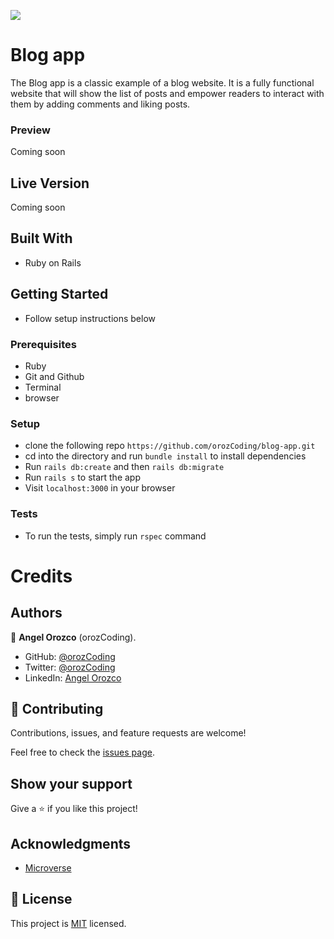 ![](https://img.shields.io/badge/Microverse-blueviolet)

# Blog app

The Blog app is a classic example of a blog website. It is a fully functional website that will show the list of posts and empower readers to interact with them by adding comments and liking posts.

### Preview

Coming soon

## Live Version

Coming soon

## Built With
- Ruby on Rails

## Getting Started
- Follow setup instructions below

### Prerequisites

- Ruby
- Git and Github
- Terminal
- browser

### Setup

- clone the following repo `https://github.com/orozCoding/blog-app.git`
- cd into the directory and run `bundle install` to install dependencies
- Run `rails db:create` and then `rails db:migrate`
- Run `rails s` to start the app
- Visit `localhost:3000` in your browser

### Tests

- To run the tests, simply run `rspec` command

# Credits

## Authors

👤 **Angel Orozco** (orozCoding).

- GitHub: [@orozCoding](https://github.com/orozCoding)
- Twitter: [@orozCoding](https://twitter.com/orozCoding)
- LinkedIn: [Angel Orozco](https://www.linkedin.com/in/angel-orozco-652230228/)

## 🤝 Contributing

Contributions, issues, and feature requests are welcome!

Feel free to check the [issues page](../../issues/).

## Show your support

Give a ⭐️ if you like this project!

## Acknowledgments

- [Microverse](https://www.microverse.org/)

## 📝 License

This project is [MIT](./MIT.md) licensed.
